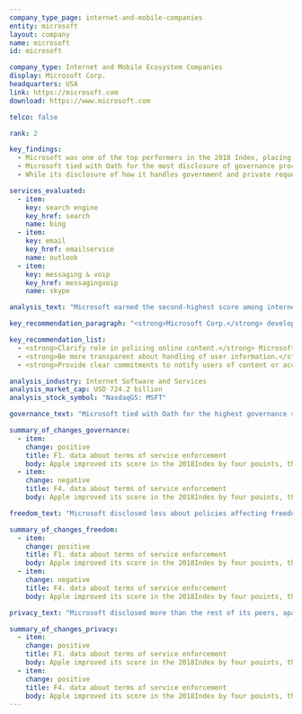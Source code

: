 ```yaml
---
company_type_page: internet-and-mobile-companies
entity: microsoft
layout: company
name: microsoft
id: microsoft

company_type: Internet and Mobile Ecosystem Companies
display: Microsoft Corp.
headquarters: USA
link: https://microsoft.com
download: https://www.microsoft.com

telco: false

rank: 2

key_findings:
  - Microsoft was one of the top performers in the 2018 Index, placing second and narrowing the gap with top-ranked Google.
  - Microsoft tied with Oath for the most disclosure of governance processes aimed at ensuring the company’s respect for freedom of expression and privacy.
  - While its disclosure of how it handles government and private requests for user information was among the highest in the Index, Microsoft was less transparent than most of its peers about its processes for handling government and private requests to remove content or restrict accounts.

services_evaluated:
  - item:
    key: search engine
    key_href: search
    name: bing
  - item:
    key: email
    key_href: emailservice
    name: outlook
  - item:
    key: messaging & voip
    key_href: messagingvoip
    name: skype

analysis_text: "Microsoft earned the second-highest score among internet and mobile ecosystem companies, just two points behind Google. A member of the Global Network Initiative (GNI), Microsoft disclosed a strong commitment to freedom of expression and privacy. Despite its overall strong performance, its score declined slightly as a result of policies for notifying Skype users if the company restricts their accounts being no longer available. In addition, Microsoft could be more transparent about its process for enforcing its terms of service and could clarify how it handles user information, including options users have to control what information about them is collected and shared. U.S. law prevents companies from disclosing the exact number of government requests for stored and real-time user information they receive, which prevented Microsoft from being fully transparent in that area. However, Microsoft still disclosed more data on government and private requests for user information than most companies in the Index."

key_recommendation_paragraph: "<strong>Microsoft Corp.</strong> develops, licenses, and supports software products, services, and devices worldwide. Major offerings include Windows operating system, Microsoft Office, Windows Phone software and devices, advertising services, server products, Skype, and Office 365 cloud services."

key_recommendation_list:
  - <strong>Clarify role in policing online content.</strong> Microsoft should disclose more information about how it enforces its rules, and should expand the types of content removals it covers in its transparency reporting.
  - <strong>Be more transparent about handling of user information.</strong> Microsoft should more clearly disclose what types of user information it collects, shares, retains, and for what purpose, and provide users with clear options to control collection and sharing of their information.
  - <strong>Provide clear commitments to notify users of content or account restrictions.</strong> Microsoft should revisit its notification policies and should clearly commit to notify users when content or accounts are restricted, including the reason why.

analysis_industry: Internet Software and Services
analysis_market_cap: USD 724.2 billion
analysis_stock_symbol: "NasdaqGS: MSFT"

governance_text: "Microsoft tied with Oath for the highest governance score of the 12 internet and mobile ecosystem companies evaluated. The company disclosed an explicit commitment to respect freedom of expression and privacy as human rights (G1), evidence of oversight of human rights issues by senior leadership (G2), and employee training and whistleblower programs that address freedom of expression and privacy (G3). Microsoft disclosed that its human rights impact assessments included efforts to address freedom of expression and privacy risks associated with how it enforces its terms of service (G4). Like all companies, Microsoft could do more to clarify its grievance and remedy mechanisms enabling users to submit complaints about infringements to their freedom of expression or privacy rights (G6)."

summary_of_changes_governance:
  - item:
    change: positive
    title: F1. data about terms of service enforcement
    body: Apple improved its score in the 2018Index by four pouints, the second-largest score improvement of any company evaluated(after Twitter). The company improved its public commitment.
  - item:
    change: negative
    title: F4. data about terms of service enforcement
    body: Apple improved its score in the 2018Index by four pouints, the second-largest score improvement of any company evaluated(after Twitter). The company improved its public commitment.

freedom_text: "Microsoft disclosed less about policies affecting freedom of expression than Twitter, Google, and Kakao.<br /><br /><strong>Content and account restrictions:</strong> Microsoft disclosed less than Twitter and Kakao but more than all other internet and mobile ecosystem companies about its rules and how they are enforced (F3, F4, F8). Its score declined slightly due to information for notifying Skype users in the event of an account restriction being no longer available on the Skype help page (F8). Microsoft was one of four companies to publish some data about its terms of service enforcement (F4), specifically on content removed from Bing for violating its policy on “non-consensual pornography.” However, the company should disclose data on other types of content it removes for terms of service violations.<br /><br /><strong>Content and account restriction requests:</strong> Microsoft disclosed more than most internet and mobile ecosystem companies about how it responds to government and private requests to remove content or restrict accounts, but provided less information than Google, Oath, Kakao, Twitter, and Facebook (F5-F7). It disclosed some information about the company’s process for responding to government and private requests to remove content (F5), and some data about the number of these requests it received and with which it complied (F6, F7). <br /><br /><strong>Identity policy:</strong> Microsoft and Twitter were the only two internet and mobile ecosystem companies to disclose that they do not require users to verify their identity with a form of government-issued ID (F11)."

summary_of_changes_freedom:
  - item:
    change: positive
    title: F1. data about terms of service enforcement
    body: Apple improved its score in the 2018Index by four pouints, the second-largest score improvement of any company evaluated(after Twitter). The company improved its public commitment.
  - item:
    change: negative
    title: F4. data about terms of service enforcement
    body: Apple improved its score in the 2018Index by four pouints, the second-largest score improvement of any company evaluated(after Twitter). The company improved its public commitment.

privacy_text: "Microsoft disclosed more than the rest of its peers, apart from Google, about policies affecting users’ privacy.<br /><br /><strong>Handling of user information: </strong>Microsoft disclosed less than Twitter, Google, and Oath about how it handles user information (P3-P9). The company did not fully disclose the types of user information it collects, shares, or for what purpose (P3, P4, P5). Like most companies, it provided even less information about how long it retains this information (P6). It also disclosed some options users have to opt out of whether their information is collected for targeted advertising, which suggests that targeted advertising is on by default (P7). It disclosed more than most companies about options users have to obtain information the company holds about them (P8), and whether and how the company collects information about users across third-party websites (P9), though this disclosure still fell short.<br /><br /><strong>Requests for user information:</strong> Microsoft disclosed more than its peers about its process for handling government and private requests for user information (P10), but lagged behind Twitter, Facebook, and Google on disclosure of data on the requests it received (P11). Microsoft disclosed its policy for notifying users about government requests for their user information, but not for requests it receives through private processes (P12).<br /><br /><strong>Security:</strong> Microsoft disclosed less than Apple, Google, and Yandex about its security policies, but more than the other internet and mobile ecosystem companies evaluated (P13-P18). It disclosed it conducts internal security audits (P13), and offered a bug bounty program to address security vulnerabilities (P14). Like most companies in the Index, Microsoft failed to disclose policies for responding to data breaches (P15). It scored lower than Facebook, Apple, Yandex, and Google on disclosure of its encryption policies (P16)."

summary_of_changes_privacy:
  - item:
    change: positive
    title: F1. data about terms of service enforcement
    body: Apple improved its score in the 2018Index by four pouints, the second-largest score improvement of any company evaluated(after Twitter). The company improved its public commitment.
  - item:
    change: positive
    title: F4. data about terms of service enforcement
    body: Apple improved its score in the 2018Index by four pouints, the second-largest score improvement of any company evaluated(after Twitter). The company improved its public commitment.
---
```


